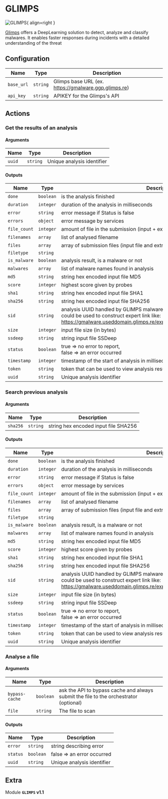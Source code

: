 # GLIMPS

![GLIMPS](/assets/playbooks/library/glimps.png){ align=right }

[Glimps](https://www.glimps.fr/) offers a DeepLearning solution to detect, analyze and classify malwares. It enables faster responses during incidents with a detailed understanding of the threat

## Configuration

| Name      |  Type   |  Description  |
| --------- | ------- | --------------------------- |
| `base_url` | `string` | Glimps base URL (ex. https://gmalware.ggp.glimps.re) |
| `api_key` | `string` | APIKEY for the Glimps's API |

## Actions

### Get the results of an analysis



#### Arguments

| Name      |  Type   |  Description  |
| --------- | ------- | --------------------------- |
| `uuid` | `string` | Unique analysis identifier |


#### Outputs

| Name      |  Type   |  Description  |
| --------- | ------- | --------------------------- |
| `done` | `boolean` | is the analysis finished |
| `duration` | `integer` | duration of the analysis in milliseconds |
| `error` | `string` | error message if Status is false |
| `errors` | `object` | error message by services |
| `file_count` | `integer` | amount of file in the submission (input + extracted) |
| `filenames` | `array` | list of analysed filename |
| `files` | `array` | array of submission files (input file and extracted sub-files) |
| `filetype` | `string` |  |
| `is_malware` | `boolean` | analysis result, is a malware or not |
| `malwares` | `array` | list of malware names found in analysis |
| `md5` | `string` | string hex encoded input file MD5 |
| `score` | `integer` | highest score given by probes |
| `sha1` | `string` | string hex encoded input file SHA1 |
| `sha256` | `string` | string hex encoded input file SHA256 |
| `sid` | `string` | analysis UUID handled by GLIMPS malware finder - expert<br/>could be used to construct expert link like:<br/>https://gmalware.useddomain.glimps.re/expert/en/analysis/results/advanced/${SID} |
| `size` | `integer` | input file size (in bytes) |
| `ssdeep` | `string` | string input file SSDeep |
| `status` | `boolean` | true => no error to report,<br/>false => an error occurred |
| `timestamp` | `integer` | timestamp of the start of analysis in milliseconds |
| `token` | `string` | token that can be used to view analysis result in expert view |
| `uuid` | `string` | Unique analysis identifier |

### Search previous analysis



#### Arguments

| Name      |  Type   |  Description  |
| --------- | ------- | --------------------------- |
| `sha256` | `string` | string hex encoded input file SHA256 |


#### Outputs

| Name      |  Type   |  Description  |
| --------- | ------- | --------------------------- |
| `done` | `boolean` | is the analysis finished |
| `duration` | `integer` | duration of the analysis in milliseconds |
| `error` | `string` | error message if Status is false |
| `errors` | `object` | error message by services |
| `file_count` | `integer` | amount of file in the submission (input + extracted) |
| `filenames` | `array` | list of analysed filename |
| `files` | `array` | array of submission files (input file and extracted sub-files) |
| `filetype` | `string` |  |
| `is_malware` | `boolean` | analysis result, is a malware or not |
| `malwares` | `array` | list of malware names found in analysis |
| `md5` | `string` | string hex encoded input file MD5 |
| `score` | `integer` | highest score given by probes |
| `sha1` | `string` | string hex encoded input file SHA1 |
| `sha256` | `string` | string hex encoded input file SHA256 |
| `sid` | `string` | analysis UUID handled by GLIMPS malware finder - expert<br/>could be used to construct expert link like:<br/>https://gmalware.useddomain.glimps.re/expert/en/analysis/results/advanced/${SID}<br/> |
| `size` | `integer` | input file size (in bytes) |
| `ssdeep` | `string` | string input file SSDeep |
| `status` | `boolean` | true => no error to report,<br/>false => an error occurred<br/> |
| `timestamp` | `integer` | timestamp of the start of analysis in milliseconds |
| `token` | `string` | token that can be used to view analysis result in expert view |
| `uuid` | `string` | Unique analysis identifier<br/> |

### Analyse a file



#### Arguments

| Name      |  Type   |  Description  |
| --------- | ------- | --------------------------- |
| `bypass-cache` | `boolean` | ask the API to bypass cache and always submit the file to the orchestrator (optional) |
| `file` | `string` | The file to scan |


#### Outputs

| Name      |  Type   |  Description  |
| --------- | ------- | --------------------------- |
| `error` | `string` | string describing error |
| `status` | `boolean` | false => an error occurred |
| `uuid` | `string` | Unique analysis identifier |


## Extra

Module **`GLIMPS` v1.1**